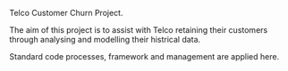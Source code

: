 Telco Customer Churn Project.

The aim of this project is to assist with Telco retaining their customers through analysing and modelling their histrical data.

Standard code processes, framework and management are applied here. 
